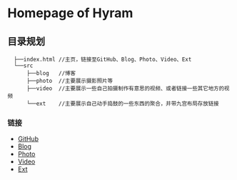 # Homepage of Hyram

## 目录规划
```
  ├──index.html //主页，链接至GitHub、Blog、Photo、Video、Ext
  └──src
      ├──blog   //博客
      ├──photo  //主要展示摄影照片等
      ├──video  //主要展示一些自己拍摄制作有意思的视频、或者链接一些其它地方的视频
      └──ext    //主要展示自己动手捣鼓的一些东西的聚合，并带九宫布局存放链接
```

### 链接
- [GitHub](https://github.com/hyramtang)
- [Blog](https://blog.hyram.net)
- [Photo](http://photo.hyram.net)
- [Video](http://video.hyram.net)
- [Ext](http://ext.hyram.net)